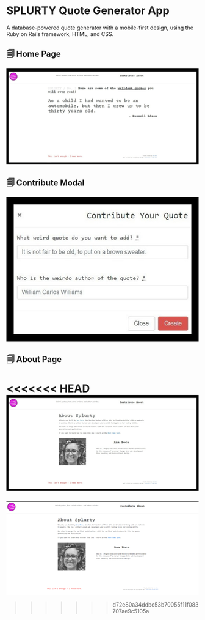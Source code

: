 # SPLURTY Quote Generator App

A database-powered quote generator with a mobile-first design, using the Ruby on Rails framework, HTML, and CSS.


## 🗐 Home Page

![App Screenshot One](https://github.com/AnaBoca/splurty/blob/master/app/assets/images/screenshot1.jpg)


## 🗐 Contribute Modal

![App Screenshot Two](https://github.com/AnaBoca/splurty/blob/master/app/assets/images/screenshot2.jpg)


## 🗐 About Page

<<<<<<< HEAD
![App Screenshot Two](https://github.com/AnaBoca/splurty/blob/master/app/assets/images/screenshot3.jpg)
=======
![App Screenshot Two](https://github.com/AnaBoca/splurty/blob/master/app/assets/images/screenshot3.PNG)
>>>>>>> d72e80a34ddbc53b70055f11f083707ae9c5105a
